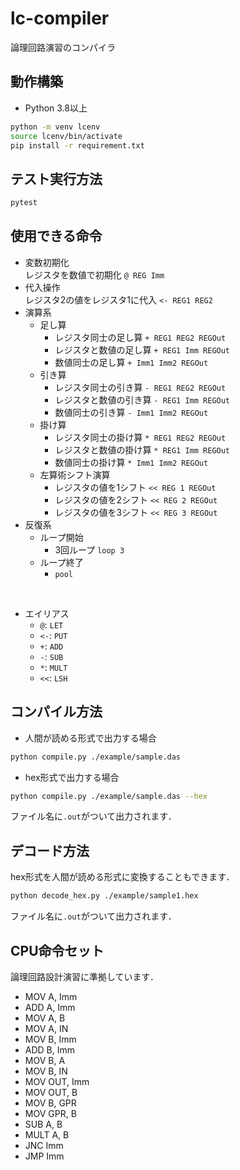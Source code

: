 # lc-compiler

論理回路演習のコンパイラ

## 動作構築

- Python 3.8以上

```bash
python -m venv lcenv
source lcenv/bin/activate
pip install -r requirement.txt
```

## テスト実行方法

```bash
pytest
```

## 使用できる命令

- 変数初期化  
  レジスタを数値で初期化 `@ REG Imm`
- 代入操作  
  レジスタ2の値をレジスタ1に代入 `<- REG1 REG2`
- 演算系
    - 足し算
        - レジスタ同士の足し算 `+ REG1 REG2 REGOut`
        - レジスタと数値の足し算 `+ REG1 Imm REGOut`
        - 数値同士の足し算 `+ Imm1 Imm2 REGOut`
    - 引き算
        - レジスタ同士の引き算 `- REG1 REG2 REGOut`
        - レジスタと数値の引き算 `- REG1 Imm REGOut`
        - 数値同士の引き算 `- Imm1 Imm2 REGOut`
    - 掛け算
        - レジスタ同士の掛け算 `* REG1 REG2 REGOut`
        - レジスタと数値の掛け算 `* REG1 Imm REGOut`
        - 数値同士の掛け算 `* Imm1 Imm2 REGOut`
    - 左算術シフト演算
        - レジスタの値を1シフト `<< REG 1 REGOut`
        - レジスタの値を2シフト `<< REG 2 REGOut`
        - レジスタの値を3シフト `<< REG 3 REGOut`
- 反復系
    - ループ開始
        - 3回ループ `loop 3`
    - ループ終了
        - `pool`

<br>

- エイリアス
  - `@`: `LET`
  - `<-`: `PUT`
  - `+`: `ADD`
  - `-`: `SUB`
  - `*`: `MULT`
  - `<<`: `LSH`

## コンパイル方法

- 人間が読める形式で出力する場合

```bash
python compile.py ./example/sample.das
```

- hex形式で出力する場合

```bash
python compile.py ./example/sample.das --hex
```

ファイル名に`.out`がついて出力されます．

## デコード方法

hex形式を人間が読める形式に変換することもできます．

```bash
python decode_hex.py ./example/sample1.hex 
```

ファイル名に`.out`がついて出力されます．

## CPU命令セット

論理回路設計演習に準拠しています．

- MOV A, Imm
- ADD A, Imm
- MOV A, B
- MOV A, IN
- MOV B, Imm
- ADD B, Imm
- MOV B, A
- MOV B, IN
- MOV OUT, Imm
- MOV OUT, B
- MOV B, GPR
- MOV GPR, B
- SUB A, B
- MULT A, B
- JNC Imm
- JMP Imm